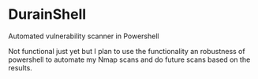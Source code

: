 # DurainShell
Automated vulnerability scanner in Powershell 

Not functional just yet but I plan to use the functionality an robustness of powershell to automate my Nmap scans and do future scans based on the results. 
